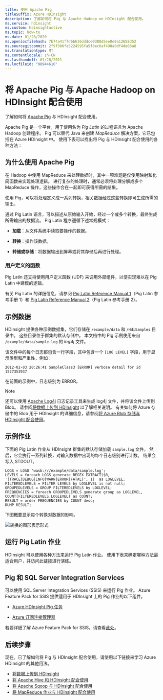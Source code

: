 ```yaml
---
title: 使用 Apache Pig
titleSuffix: Azure HDInsight
description: 了解如何将 Pig 与 Apache Hadoop on HDInsight 配合使用。
ms.service: hdinsight
ms.custom: hdinsightactive
ms.topic: how-to
ms.date: 01/28/2020
ms.openlocfilehash: 7b74a41f7d6b636dddce0388d5ee0e0a12658d52
ms.sourcegitcommit: 2f9f306fa5224595fa5f8ec6af498a0df4de08a8
ms.translationtype: MT
ms.contentlocale: zh-CN
ms.lasthandoff: 01/28/2021
ms.locfileid: "98944616"
---
```

# <a name="use-apache-pig-with-apache-hadoop-on-hdinsight"></a>将 Apache Pig 与 Apache Hadoop on HDInsight 配合使用

了解如何将 [Apache Pig](https://pig.apache.org/) 与 HDInsight 配合使用。

Apache Pig 是一个平台，用于使用名为 *Pig Latin* 的过程语言为 Apache Hadoop 创建程序。 Pig 可以替代 Java 来创建 *MapReduce* 解决方案，它已包括在 Azure HDInsight 中。 使用下表可以找出将 Pig 与 HDInsight 配合使用的各种方法：

## <a name="why-use-apache-pig"></a><a id="why"></a>为什么使用 Apache Pig

在 Hadoop 中使用 MapReduce 来处理数据时，其中一项难题是仅使用映射和化简函数来实现处理逻辑。 进行复杂的处理时，通常必须将处理分解成多个 MapReduce 操作，这些操作合在一起即可获得所需的结果。

使用 Pig，可以将处理定义成一系列转换，相关数据经过这些转换即可生成所需的输出。

通过 Pig Latin 语言，可以描述从原始输入开始，经过一个或多个转换，最终生成所需输出的数据流。 Pig Latin 程序遵循下述常规模式：

* **加载**：从文件系统中读取要操作的数据。

* **转换**：操作该数据。

* **转储或存储**：将数据输出到屏幕或将其存储后再进行处理。

### <a name="user-defined-functions"></a>用户定义的函数

Pig Latin 还支持使用用户定义函数 (UDF) 来调用外部组件，以便实现难以在 Pig Latin 中建模的逻辑。

有关 Pig Latin 的详细信息，请参阅 [Pig Latin Reference Manual 1](https://archive.cloudera.com/cdh/3/pig/piglatin_ref1.html)（Pig Latin 参考手册 1）和 [Pig Latin Reference Manual 2](https://archive.cloudera.com/cdh/3/pig/piglatin_ref2.html)（Pig Latin 参考手册 2）。

## <a name="example-data"></a><a id="data"></a>示例数据

HDInsight 提供各种示例数据集，它们存储在 `/example/data` 和 `/HdiSamples` 目录中。 这些目录位于群集的默认存储中。 本文档中的 Pig 示例使用来自 `/example/data/sample.log` 的 *log4j* 文件。

该文件中的每个日志都包含一行字段，其中包含一个 `[LOG LEVEL]` 字段，用于显示类型和严重性，例如：

```output
2012-02-03 20:26:41 SampleClass3 [ERROR] verbose detail for id 1527353937
```

在前面的示例中，日志级别为 ERROR。

> [!NOTE]  
> 还可以使用 [Apache Log4j](https://en.wikipedia.org/wiki/Log4j) 日志记录工具来生成 log4j 文件，并将该文件上传到 Blob。 请参阅[将数据上传到 HDInsight](hdinsight-upload-data.md) 以了解相关说明。 有关如何将 Azure 存储中的 Blob 用于 HDInsight 的详细信息，请参阅[将 Azure Blob 存储与 HDInsight 配合使用](hdinsight-hadoop-use-blob-storage.md)。

## <a name="example-job"></a><a id="job"></a>示例作业

下面的 Pig Latin 作业从 HDInsight 群集的默认存储加载 `sample.log` 文件。 然后，它会执行一系列转换，对输入数据中出现的每个日志级别进行计数。 结果会写入 STDOUT。

```output
LOGS = LOAD 'wasb:///example/data/sample.log';
LEVELS = foreach LOGS generate REGEX_EXTRACT($0, '(TRACE|DEBUG|INFO|WARN|ERROR|FATAL)', 1)  as LOGLEVEL;
FILTEREDLEVELS = FILTER LEVELS by LOGLEVEL is not null;
GROUPEDLEVELS = GROUP FILTEREDLEVELS by LOGLEVEL;
FREQUENCIES = foreach GROUPEDLEVELS generate group as LOGLEVEL, COUNT(FILTEREDLEVELS.LOGLEVEL) as COUNT;
RESULT = order FREQUENCIES by COUNT desc;
DUMP RESULT;
```

下图概要显示每个转换对数据的影响。

![转换的图形表示形式][image-hdi-pig-data-transformation]

## <a name="run-the-pig-latin-job"></a><a id="run"></a>运行 Pig Latin 作业

HDInsight 可以使用各种方法来运行 Pig Latin 作业。 使用下表来确定哪种方法最适合用户，并访问此链接进行演练。

## <a name="pig-and-sql-server-integration-services"></a>Pig 和 SQL Server Integration Services

可以使用 SQL Server Integration Services (SSIS) 来运行 Pig 作业。 Azure Feature Pack for SSIS 提供适用于 HDInsight 上的 Pig 作业的以下组件。

* [Azure HDInsight Pig 任务][pigtask]

* [Azure 订阅连接管理器][connectionmanager]

若要详细了解 Azure Feature Pack for SSIS，请查看[此处][ssispack]。

## <a name="next-steps"></a><a id="nextsteps"></a>后续步骤

现在，已了解如何将 Pig 与 HDInsight 配合使用，请使用以下链接来学习 Azure HDInsight 的其他用法。

* [将数据上传到 HDInsight](hdinsight-upload-data.md)
* [将 Apache Hive 和 HDInsight 配合使用](./hadoop/hdinsight-use-hive.md)
* [将 Apache Sqoop 与 HDInsight 配合使用](./hadoop/hdinsight-use-sqoop.md)
* [将 MapReduce 作业与 HDInsight 配合使用](./hadoop/hdinsight-use-mapreduce.md)

[apachepig-home]: https://pig.apache.org/
[putty]: https://www.chiark.greenend.org.uk/~sgtatham/putty/download.html
[curl]: https://curl.haxx.se/
[pigtask]: /sql/integration-services/control-flow/azure-hdinsight-pig-task?viewFallbackFrom=sql-server-2014
[connectionmanager]: /sql/integration-services/connection-manager/azure-subscription-connection-manager?viewFallbackFrom=sql-server-2014
[ssispack]: /sql/integration-services/azure-feature-pack-for-integration-services-ssis?viewFallbackFrom=sql-server-2014
[hdinsight-admin-powershell]: hdinsight-administer-use-powershell.md

[hdinsight-use-hive]:../hdinsight-use-hive.md

[hdinsight-provision]: hdinsight-hadoop-provision-linux-clusters.md
[hdinsight-submit-jobs]:submit-apache-hadoop-jobs-programmatically.md#mapreduce-sdk

[Powershell-install-configure]: /powershell/azure/

[powershell-start]: https://technet.microsoft.com/library/hh847889.aspx


[image-hdi-pig-data-transformation]: ./media/use-pig/hdi-data-transformation.gif